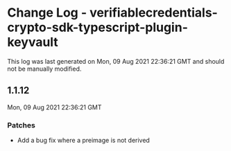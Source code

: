 # Change Log - verifiablecredentials-crypto-sdk-typescript-plugin-keyvault

This log was last generated on Mon, 09 Aug 2021 22:36:21 GMT and should not be manually modified.

## 1.1.12
Mon, 09 Aug 2021 22:36:21 GMT

### Patches

- Add a bug fix where a preimage is not derived


